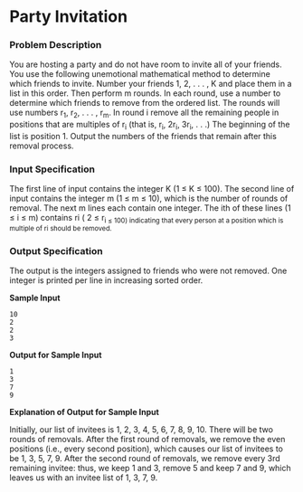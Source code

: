# Party Invitation

### Problem Description

You are hosting a party and do not have room to invite all of your friends. You use the following
unemotional mathematical method to determine which friends to invite.
Number your friends 1, 2, . . . , K and place them in a list in this order. Then perform m rounds. In
each round, use a number to determine which friends to remove from the ordered list.
The rounds will use numbers r<sub>1</sub>, r<sub>2</sub>, . . . , r<sub>m</sub>. In round i remove all the remaining people in positions
that are multiples of r<sub>i</sub> (that is, r<sub>i</sub>, 2r<sub>i</sub>, 3r<sub>i</sub>, . . .) The beginning of the list is position 1.
Output the numbers of the friends that remain after this removal process.

### Input Specification

The first line of input contains the integer K (1 ≤ K ≤ 100). The second line of input contains
the integer m (1 ≤ m ≤ 10), which is the number of rounds of removal. The next m lines each
contain one integer. The ith of these lines (1 ≤ i ≤ m) contains ri ( 2 ≤ r<sub>i ≤ 100) indicating that
every person at a position which is multiple of ri should be removed.

### Output Specification

The output is the integers assigned to friends who were not removed. One integer is printed per
line in increasing sorted order.

**Sample Input**

```
10
2
2
3
```

**Output for Sample Input**

```
1
3
7
9
```

**Explanation of Output for Sample Input**

Initially, our list of invitees is 1, 2, 3, 4, 5, 6, 7, 8, 9, 10. There will be two rounds of removals.
After the first round of removals, we remove the even positions (i.e., every second position), which
causes our list of invitees to be 1, 3, 5, 7, 9. After the second round of removals, we remove every
3rd remaining invitee: thus, we keep 1 and 3, remove 5 and keep 7 and 9, which leaves us with an
invitee list of 1, 3, 7, 9.